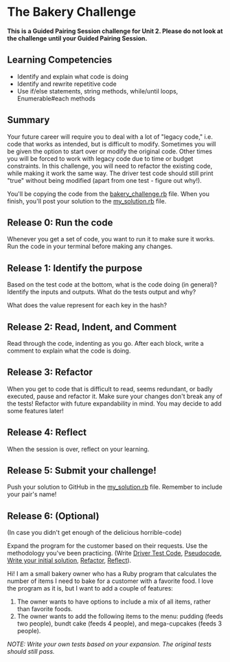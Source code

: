 # The Bakery Challenge

**This is a Guided Pairing Session challenge for Unit 2. Please do not look at the challenge until your Guided Pairing Session.**

## Learning Competencies
- Identify and explain what code is doing
- Identify and rewrite repetitive code
- Use if/else statements, string methods, while/until loops, Enumerable#each methods

## Summary
Your future career will require you to deal with a lot of "legacy code," i.e. code that works as intended, but is difficult to modify. Sometimes you will be given the option to start over or modify the original code. Other times you will be forced to work with legacy code due to time or budget constraints. In this challenge, you will need to refactor the existing code, while making it work the same way. The driver test code should still print "true" without being modified (apart from one test - figure out why!).

You'll be copying the code from the [bakery_challenge.rb](bakery_challenge.rb) file. When you finish, you'll post your solution to the [my_solution.rb](my_solution.rb) file.

## Release 0: Run the code
Whenever you get a set of code, you want to run it to make sure it works. Run the code in your terminal before making any changes.

## Release 1: Identify the purpose
Based on the test code at the bottom, what is the code doing (in general)? Identify the inputs and outputs. What do the tests output and why?

What does the value represent for each key in the hash? 

## Release 2: Read, Indent, and Comment
Read through the code, indenting as you go. After each block, write a comment to explain what the code is doing.

## Release 3: Refactor
When you get to code that is difficult to read, seems redundant, or badly executed, pause and refactor it. Make sure your changes don't break any of the tests! Refactor with future expandability in mind. You may decide to add some features later!

## Release 4: Reflect
When the session is over, reflect on your learning.

## Release 5: Submit your challenge!
Push your solution to GitHub in the [my_solution.rb](my_solution.rb) file. Remember to include your pair's name!


## Release 6: (Optional)
(In case you didn't get enough of the delicious horrible-code)

Expand the program for the customer based on their requests. Use the methodology you've been practicing. (Write [Driver Test Code](https://github.com/enspiral-dev-academy/phase-0-handbook/blob/master/coding-references/driver-code.md), [Pseudocode](https://github.com/enspiral-dev-academy/phase-0-handbook/blob/master/coding-references/pseudocode.md), [Write your initial solution](https://github.com/enspiral-dev-academy/phase-0-handbook/blob/master/coding-references/initial-solution.md), [Refactor](https://github.com/enspiral-dev-academy/phase-0-handbook/blob/master/coding-references/refactoring.md), [Reflect](https://github.com/enspiral-dev-academy/phase-0-handbook/blob/master/coding-references/reflection-guidelines.md)).


Hi! I am a small bakery owner who has a Ruby program that calculates the
number of items I need to bake for a customer with a favorite food.
I love the program as it is, but I want to add a couple of features:

1. The owner wants to have options to include a mix of all items, rather than favorite foods.
2. The owner wants to add the following items to the menu: pudding (feeds two people), bundt cake (feeds 4 people), and mega-cupcakes (feeds 3 people).


*NOTE: Write your own tests based on your expansion. The original tests should still pass.*

